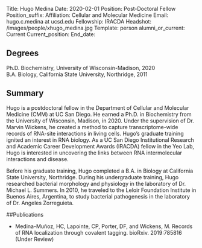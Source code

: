 Title: Hugo Medina
Date: 2020-02-01
Position: Post-Doctoral Fellow
Position_suffix: 
Affiliation: Cellular and Molecular Medicine
Email: hugo.c.medina at ucsd.edu 
Fellowship: IRACDA
Headshot: /images/people/xhugo_medina.jpg 
Template: person
alumni_or_current: Current
Current_position: 
End_date: 

## Degrees
Ph.D. Biochemistry, University of Wisconsin-Madison, 2020<br>
B.A. Biology, California State University, Northridge, 2011<br>

## Summary

Hugo is a postdoctoral fellow in the Department of Cellular and Molecular Medicine (CMM) at UC San Diego. He earned a Ph.D. in Biochemistry from the University of Wisconsin, Madison, in 2020. Under the supervision of Dr. Marvin Wickens, he created a method to capture transcriptome-wide records of RNA-site interactions in living cells. Hugo’s graduate training ignited an interest in RNA biology. As a UC San Diego Institutional Research and Academic Career Development Awards (IRACDA) fellow in the Yeo Lab, Hugo is interested in uncovering the links between RNA intermolecular interactions and disease.   

Before his graduate training, Hugo completed a B.A. in Biology at California State University, Northridge. During his undergraduate training, Hugo researched bacterial morphology and physiology in the laboratory of Dr. Michael L. Summers. In 2010, he traveled to the Leloir Foundation Institute in Buenos Aires, Argentina, to study bacterial pathogenesis in the laboratory of Dr. Angeles Zorreguieta.

##Publications
* Medina-Muñoz, HC, Lapointe, CP, Porter, DF, and Wickens, M. Records of RNA localization through covalent tagging. bioRxiv. 2019:785816 (Under Review)
